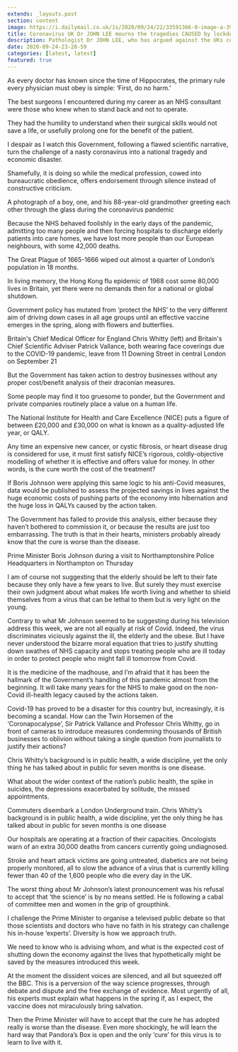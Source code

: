 ```yaml
---
extends: _layouts.post
section: content
image: https://i.dailymail.co.uk/1s/2020/09/24/22/33591366-0-image-a-39_1600983822890.jpg 
title: Coronavirus UK Dr JOHN LEE mourns the tragedies CAUSED by lockdown 
description: Pathologist Dr JOHN LEE, who has argued against the UKs coronavirus strategy from the start, mourns the tragedies caused by lockdown. 
date: 2020-09-24-23-28-59 
categories: [latest, latest] 
featured: true 
--- 
```

As every doctor has known since the time of Hippocrates, the primary rule every physician must obey is simple: ‘First, do no harm.’

The best surgeons I encountered during my career as an NHS consultant were those who knew when to stand back and not to operate.

They had the humility to understand when their surgical skills would not save a life, or usefully prolong one for the benefit of the patient.

I despair as I watch this Government, following a flawed scientific narrative, turn the challenge of a nasty coronavirus into a national tragedy and economic disaster.

Shamefully, it is doing so while the medical profession, cowed into bureaucratic obedience, offers endorsement through silence instead of constructive criticism.

A photograph of a boy, one, and his 88-year-old grandmother greeting each other through the glass during the coronavirus pandemic

Because the NHS behaved foolishly in the early days of the pandemic, admitting too many people and then forcing hospitals to discharge elderly patients into care homes, we have lost more people than our European neighbours, with some 42,000 deaths.

The Great Plague of 1665-1666 wiped out almost a quarter of London’s population in 18 months.

In living memory, the Hong Kong flu epidemic of 1968 cost some 80,000 lives in Britain, yet there were no demands then for a national or global shutdown.

Government policy has mutated from ‘protect the NHS’ to the very different aim of driving down cases in all age groups until an effective vaccine emerges in the spring, along with flowers and butterflies.

Britain's Chief Medical Officer for England Chris Whitty (left) and Britain's Chief Scientific Adviser Patrick Vallance, both wearing face coverings due to the COVID-19 pandemic, leave from 11 Downing Street in central London on September 21

But the Government has taken action to destroy businesses without any proper cost/benefit analysis of their draconian measures.

Some people may find it too gruesome to ponder, but the Government and private companies routinely place a value on a human life.

The National Institute for Health and Care Excellence (NICE) puts a figure of between £20,000 and £30,000 on what is known as a quality-adjusted life year, or QALY.

Any time an expensive new cancer, or cystic fibrosis, or heart disease drug is considered for use, it must first satisfy NICE’s rigorous, coldly-objective modelling of whether it is effective and offers value for money. In other words, is the cure worth the cost of the treatment?

If Boris Johnson were applying this same logic to his anti-Covid measures, data would be published to assess the projected savings in lives against the huge economic costs of pushing parts of the economy into hibernation and the huge loss in QALYs caused by the action taken.

The Government has failed to provide this analysis, either because they haven’t bothered to commission it, or because the results are just too embarrassing. The truth is that in their hearts, ministers probably already know that the cure is worse than the disease.

Prime Minister Boris Johnson during a visit to Northamptonshire Police Headquarters in Northampton on Thursday

I am of course not suggesting that the elderly should be left to their fate because they only have a few years to live. But surely they must exercise their own judgment about what makes life worth living and whether to shield themselves from a virus that can be lethal to them but is very light on the young.

Contrary to what Mr Johnson seemed to be suggesting during his television address this week, we are not all equally at risk of Covid. Indeed, the virus discriminates viciously against the ill, the elderly and the obese. But I have never understood the bizarre moral equation that tries to justify shutting down swathes of NHS capacity and stops treating people who are ill today in order to protect people who might fall ill tomorrow from Covid.

It is the medicine of the madhouse, and I’m afraid that it has been the hallmark of the Government’s handling of this pandemic almost from the beginning. It will take many years for the NHS to make good on the non-Covid ill-health legacy caused by the actions taken.

Covid-19 has proved to be a disaster for this country but, increasingly, it is becoming a scandal. How can the Twin Horsemen of the ‘Coronapocalypse’, Sir Patrick Vallance and Professor Chris Whitty, go in front of cameras to introduce measures condemning thousands of British businesses to oblivion without taking a single question from journalists to justify their actions?

Chris Whitty’s background is in public health, a wide discipline, yet the only thing he has talked about in public for seven months is one disease.

What about the wider context of the nation’s public health, the spike in suicides, the depressions exacerbated by solitude, the missed appointments.

Commuters disembark a London Underground train. Chris Whitty’s background is in public health, a wide discipline, yet the only thing he has talked about in public for seven months is one disease

Our hospitals are operating at a fraction of their capacities. Oncologists warn of an extra 30,000 deaths from cancers currently going undiagnosed.

Stroke and heart attack victims are going untreated, diabetics are not being properly monitored, all to slow the advance of a virus that is currently killing fewer than 40 of the 1,600 people who die every day in the UK.

The worst thing about Mr Johnson’s latest pronouncement was his refusal to accept that ‘the science’ is by no means settled. He is following a cabal of committee men and women in the grip of groupthink.

I challenge the Prime Minister to organise a televised public debate so that those scientists and doctors who have no faith in his strategy can challenge his in-house ‘experts’. Diversity is how we approach truth.

We need to know who is advising whom, and what is the expected cost of shutting down the economy against the lives that hypothetically might be saved by the measures introduced this week.

At the moment the dissident voices are silenced, and all but squeezed off the BBC. This is a perversion of the way science progresses, through debate and dispute and the free exchange of evidence. Most urgently of all, his experts must explain what happens in the spring if, as I expect, the vaccine does not miraculously bring salvation.

Then the Prime Minister will have to accept that the cure he has adopted really is worse than the disease. Even more shockingly, he will learn the hard way that Pandora’s Box is open and the only ‘cure’ for this virus is to learn to live with it.

